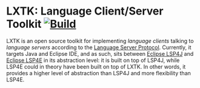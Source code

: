 # LXTK: Language Client/Server Toolkit [![Build](https://github.com/1C-Company/lxtk/workflows/build/badge.svg)](https://github.com/1C-Company/lxtk/actions)

LXTK is an open source toolkit for implementing *language clients* talking
to *language servers* according to the [Language Server Protocol][1]. Currently,
it targets Java and Eclipse IDE, and as such, sits between [Eclipse LSP4J][2]
and [Eclipse LSP4E][3] in its abstraction level: it is built on top of LSP4J,
while LSP4E could in theory have been built on top of LXTK. In other words,
it provides a higher level of abstraction than LSP4J and more flexibility
than LSP4E.

[1]: https://microsoft.github.io/language-server-protocol/
[2]: https://www.eclipse.org/lsp4j/
[3]: https://www.eclipse.org/lsp4e/
